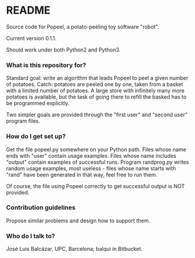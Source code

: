 # README #

Source code for Popeel, a potato-peeling toy software "robot".

Current version 0.1.1.

Should work under both Python2 and Python3.

### What is this repository for? ###

Standard goal: write an algorithm that leads Popeel to peel a
given number of potatoes. Catch: potatoes are peeled one by one,
taken from a basket with a limited number of potatoes. A large
store with infinitely many more potatoes is available, but the
task of going there to refill the basked has to be programmed
explicitly.

Two simpler goals are provided through the "first user" and
"second user" program files.

### How do I get set up? ###

Get the file popeel.py somewhere on your Python path. Files
whose name ends with "user" contain usage examples. Files 
whose name includes "output" contain examples of successful
runs. Program randprog.py writes random usage examples, most
useless - files whose name starts with "rand" have been
generated in that way, feel free to run them.

Of course, the file using Popeel correctly to get successful
output is NOT provided.

### Contribution guidelines ###

Propose similar problems and design how to support them.

### Who do I talk to? ###

José Luis Balcázar, UPC, Barcelona; balqui in Bitbucket.


